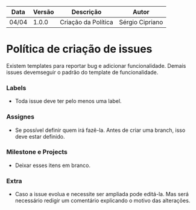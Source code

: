 Data|Versão|Descrição|Autor
-|-|-|-
04/04|1.0.0|Criação da Política| Sérgio Cipriano|

# Política de criação de issues

Existem templates para reportar bug e adicionar funcionalidade. Demais issues devemseguir o padrão do template de funcionalidade.

### Labels

* Toda issue deve ter pelo menos uma label.

### Assignes

* Se possível definir quem irá fazê-la. Antes de criar uma branch, isso deve estar definido.

### Milestone e Projects

* Deixar esses itens em branco.

### Extra

* Caso a issue evolua e necessite ser ampliada pode editá-la. Mas será necessário redigir um comentário explicando o motivo das alterações. 